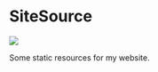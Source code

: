 # SiteSource
[![](https://data.jsdelivr.com/v1/package/gh/pengqian089/SiteSource/badge)](https://www.jsdelivr.com/package/gh/pengqian089/SiteSource)

Some static resources for my website.

